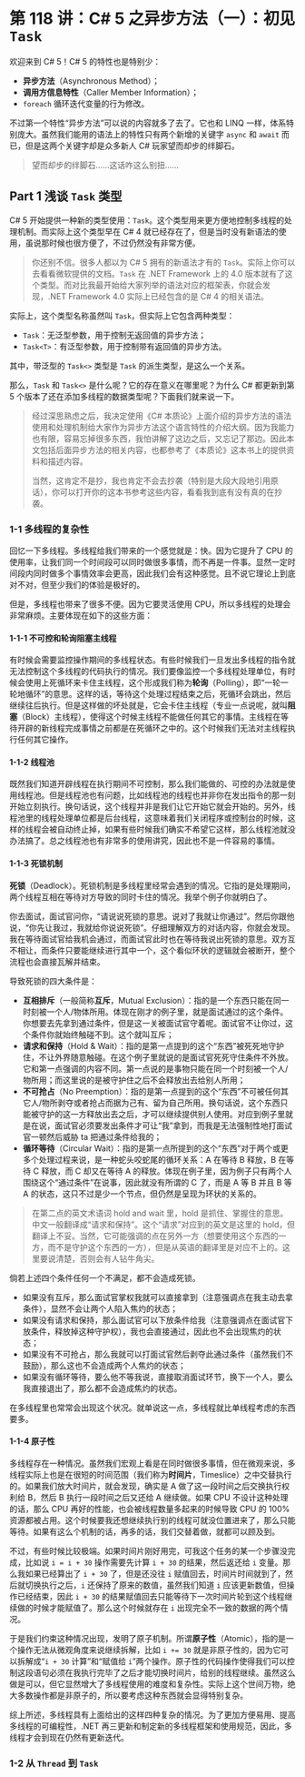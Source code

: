 <!--还没写完-->

# 第 118 讲：C# 5 之异步方法（一）：初见 `Task`

欢迎来到 C# 5！C# 5 的特性也是特别少：

* **异步方法**（Asynchronous Method）；
* **调用方信息特性**（Caller Member Information）；
* `foreach` 循环迭代变量的行为修改。

不过第一个特性“异步方法”可以说的内容就多了去了。它也和 LINQ 一样，体系特别庞大。虽然我们能用的语法上的特性只有两个新增的关键字 `async` 和 `await` 而已，但是这两个关键字却是众多新人 C# 玩家望而却步的绊脚石。

> 望而却步的绊脚石……这话咋这么别扭……

## Part 1 浅谈 `Task` 类型

C# 5 开始提供一种新的类型使用：`Task`。这个类型用来更方便地控制多线程的处理机制。而实际上这个类型早在 C# 4 就已经存在了，但是当时没有新语法的使用，虽说那时候也很方便了，不过仍然没有非常方便。

> 你还别不信。很多人都以为 C# 5 拥有的新语法才有的 `Task`。实际上你可以去看看微软提供的文档。`Task` 在 .NET Framework 上的 4.0 版本就有了这个类型。而对比我最开始给大家列举的语法对应的框架表，你就会发现，.NET Framework 4.0 实际上已经包含的是 C# 4 的相关语法。

实际上，这个类型名称虽然叫 `Task`，但实际上它包含两种类型：

* `Task`：无泛型参数，用于控制无返回值的异步方法；
* `Task<T>`：有泛型参数，用于控制带有返回值的异步方法。

其中，带泛型的 `Task<>` 类型是 `Task` 的派生类型，是这么一个关系。

那么，`Task` 和 `Task<>` 是什么呢？它的存在意义在哪里呢？为什么 C# 都更新到第 5 个版本了还在添加多线程的数据类型呢？下面我们就来说一下。

> 经过深思熟虑之后，我决定使用《C# 本质论》上面介绍的异步方法的语法使用和处理机制给大家作为异步方法这个语言特性的介绍大纲。因为我能力也有限，容易忘掉很多东西，我怕讲解了这边之后，又忘记了那边。因此本文包括后面异步方法的相关内容，也都参考了《本质论》这本书上的提供资料和描述内容。
>
> 当然，这肯定不是抄，我也肯定不会去抄袭（特别是大段大段地引用原话），你可以打开你的这本书参考这些内容，看看我到底有没有真的在抄袭。

### 1-1 多线程的复杂性

回忆一下多线程。多线程给我们带来的一个感觉就是：快。因为它提升了 CPU 的使用率，让我们同一个时间段可以同时做很多事情，而不再是一件事。显然一定时间段内同时做多个事情效率会更高，因此我们会有这种感觉。且不说它理论上到底对不对，但至少我们的体验是极好的。

但是，多线程也带来了很多不便。因为它要灵活使用 CPU，所以多线程的处理会非常麻烦。主要体现在如下的这些方面：

#### 1-1-1 不可控和轮询阻塞主线程

有时候会需要监控操作期间的多线程状态。有些时候我们一旦发出多线程的指令就无法控制这个多线程的代码执行的情况。我们要像监控一个多线程处理单位，有时候会使用上死循环来卡住主线程，这个形成我们称为**轮询**（Polling），即“一轮一轮地循环”的意思。这样的话，等待这个处理过程结束之后，死循环会跳出，然后继续往后执行。但是这样做的坏处就是，它会卡住主线程（专业一点说呢，就叫**阻塞**（Block）主线程），使得这个时候主线程不能做任何其它的事情。主线程在等待开辟的新线程完成事情之前都是在死循环之中的。这个时候我们无法对主线程执行任何其它操作。

#### 1-1-2 线程池

既然我们知道开辟线程在执行期间不可控制，那么我们能做的、可控的办法就是使用线程池。但是线程池也有问题，比如线程池的线程也并非你在发出指令的那一刻开始立刻执行。换句话说，这个线程并非是我们让它开始它就会开始的。另外，线程池里的线程处理单位都是后台线程，这意味着我们关闭程序或控制台的时候，这样的线程会被自动终止掉，如果有些时候我们确实不希望它这样，那么线程池就没办法搞了。总之线程池也有非常多的使用讲究，因此也不是一件容易的事情。

#### 1-1-3 死锁机制

**死锁**（Deadlock）。死锁机制是多线程里经常会遇到的情况。它指的是处理期间，两个线程互相在等待对方导致的同时卡住的情况。我举个例子你就明白了。

你去面试，面试官问你，“请说说死锁的意思。说对了我就让你通过”。然后你跟他说，“你先让我过，我就给你说说死锁”。仔细理解双方的对话内容，你就会发现。我在等待面试官给我机会通过，而面试官此时也在等待我说出死锁的意思。双方互不相让，而条件只要能继续进行其中一个，这个看似环状的逻辑就会被断开，整个流程也会直接瓦解并结束。

导致死锁的四大条件是：

* **互相排斥**（一般简称**互斥**，Mutual Exclusion）：指的是一个东西只能在同一时刻被一个人/物体所用。体现在刚才的例子里，就是面试通过的这个条件。你想要去先拿到通过条件，但是这一关被面试官守着呢。面试官不让你过，这个条件你就始终触碰不到。这个就叫互斥；
* **请求和保持**（Hold & Wait）：指的是第一点提到的这个“东西”被死死地守护住，不让外界随意触碰。在这个例子里就说的是面试官死死守住条件不外放。它和第一点强调的内容不同。第一点说的是事物只能在同一个时刻被一个人/物所用；而这里说的是被守护住之后不会释放出去给别人所用；
* **不可抢占**（No Preemption）：指的是第一点提到的这个“东西”不可被任何其它人/物所剥夺或者抢占而据为己有、留为自己所用。换句话说，这个东西只能被守护的这一方释放出去之后，才可以继续提供别人使用。对应到例子里就是在说，面试官必须要发出条件才可让“我”拿到，而我是无法强制性地打面试官一顿然后威胁 ta 把通过条件给我的；
* **循环等待**（Circular Wait）：指的是第一点所提到的这个“东西”对于两个或更多个处理过程来说，是一种蛇头咬蛇尾的循环关系：A 在等待 B 释放，B 在等待 C 释放，而 C 却又在等待 A 的释放。体现在例子里，因为例子只有两个人围绕这个“通过条件”在说事，因此就没有所谓的 C 了，而是 A 等 B 并且 B 等 A 的状态，这只不过是少一个节点，但仍然是呈现为环状的关系的。

> 在第二点的英文术语词 hold and wait 里，hold 是抓住、掌握住的意思。中文一般翻译成“请求和保持”。这个“请求”对应到的英文是这里的 hold，但翻译上不妥。当然，它可能强调的点在另外一方（想要使用这个东西的一方，而不是守护这个东西的一方），但是从英语的翻译里是对应不上的。这里要说清楚，否则会有人钻牛角尖。

倘若上述四个条件任何一个不满足，都不会造成死锁。

* 如果没有互斥，那么面试官掌权我就可以直接拿到（注意强调点在我主动去拿条件），显然不会让两个人陷入焦灼的状态；
* 如果没有请求和保持，那么面试官可以下放条件给我（注意强调点在面试官下放条件，释放掉这种守护权），我也会直接通过，因此也不会出现焦灼的状态；
* 如果没有不可抢占，那么我就可以打面试官然后剥夺此通过条件（虽然我们不鼓励），那么这也不会造成两个人焦灼的状态；
* 如果没有循环等待，要么他不等我说，直接取消面试环节，换下一个人，要么我直接退出了，那么都不会造成焦灼的状态。

在多线程里也常常会出现这个状况。就单说这一点，多线程就比单线程考虑的东西要多。

#### 1-1-4 原子性

多线程存在一种情况。虽然我们宏观上看是在同时做很多事情，但在微观来说，多线程实际上也是在很短的时间范围（我们称为**时间片**，Timeslice）之中交替执行的。如果我们放大时间片，就会发现，确实是 A 做了这一段时间之后交换执行权利给 B，然后 B 执行一段时间之后又还给 A 继续做。如果 CPU 不设计这种处理的话，那么 CPU 再好的性能，也会被线程数量多起来的时候导致 CPU 的 100% 资源都被占用。这个时候要我还想继续执行别的线程可就没位置进来了，那么只能等待。如果有这么个机制的话，再多的话，我们交替着做，就都可以顾及到。

不过，有些时候比较极端。如果时间片刚好用完，可我这个任务的某一个步骤没完成，比如说 `i = i + 30` 操作需要先计算 `i + 30` 的结果，然后返还给 `i` 变量。那么我如果已经算出了 `i + 30` 了，但是还没往 `i` 赋值回去，时间片时间就到了，然后就切换执行之后，`i` 还保持了原来的数值，虽然我们知道 `i` 应该更新数值，但操作已经结束，因此 `i + 30` 的结果赋值回去只能等待下一次时间片轮到这个线程继续做的时候才能赋值了。那么这个时候就存在 `i` 出现完全不一致的数据的两个情况。

于是我们约束这种情况出现，发明了原子机制。所谓**原子性**（Atomic），指的是一个操作无法从微观角度来说继续拆解，比如 `i += 30` 就是非原子性的，因为它可以拆解成“`i + 30` 计算”和“赋值给 `i`”两个操作。原子性的代码操作使得我们可以控制这段语句必须在我执行完毕了之后才能切换时间片，给别的线程继续。虽然这么做是可以，但它显然增大了多线程使用的难度和复杂性。实际上这个世间万物，绝大多数操作都是非原子的，所以要考虑这种东西就会显得特别复杂。

综上所述，多线程具有上面给出的这样四种复杂的情况。为了更加方便易用、提高多线程的可编程性，.NET 再三更新和制定新的多线程框架和使用规范，因此，多线程才会到现在仍然有更新迭代。

### 1-2 从 `Thread` 到 `Task`

